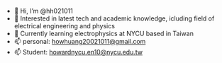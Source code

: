 - 👋 Hi, I’m @hh021011
- 👀 Interested in latest tech and academic knowledge, icluding field of electrical engineering and physics
- 🌱 Currently learning electrophysics at NYCU based in Taiwan
- 📫 personal: howhuang20021011@gmail.com
- 📫 Student: howardnycu.en10@nycu.edu.tw

<!---
hh021011/hh021011 is a ✨ special ✨ repository because its `README.md` (this file) appears on your GitHub profile.
You can click the Preview link to take a look at your changes.
--->
